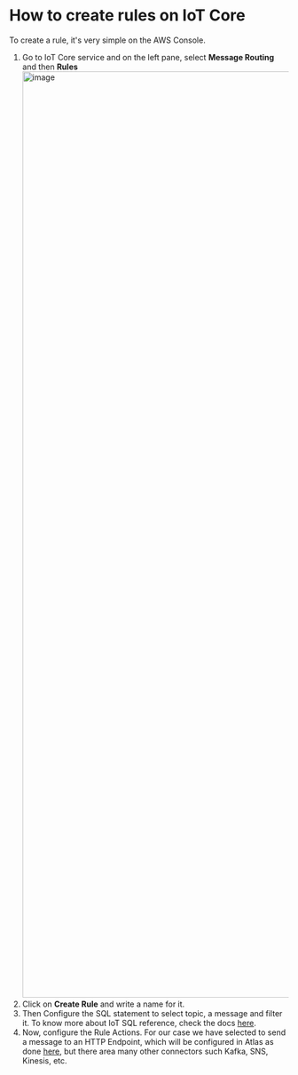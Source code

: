 # How to create rules on IoT Core

To create a rule, it's very simple on the AWS Console. 
1. Go to IoT Core service and on the left pane, select **Message Routing** and then **Rules** <img width="1668" alt="image" src="https://github.com/mongodb-industry-solutions/smart-factory-computer-vision-inference/assets/45240043/e2eddd13-0268-4323-8ac5-20827f54af9d">
2. Click on **Create Rule** and write a name for it. 
3. Then Configure the SQL statement to select topic, a message and filter it. To know more about IoT SQL reference, check the docs [here](https://docs.aws.amazon.com/iot/latest/developerguide/iot-sql-reference.html?icmpid=docs_iot_hp_act).  
4. Now, configure the Rule Actions. For our case we have selected to send a message to an HTTP Endpoint, which will be configured in Atlas as done [here](https://github.com/mongodb-industry-solutions/smart-factory-computer-vision-inference/blob/main/Atlas-HTTP-Wndpoint-setup/README.md), but there area many other connectors such Kafka, SNS, Kinesis, etc. 
